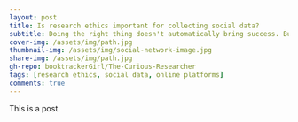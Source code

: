 ```yaml
---
layout: post
title: Is research ethics important for collecting social data?
subtitle: Doing the right thing doesn't automatically bring success. But compromising ethics almost always leads to failure.
cover-img: /assets/img/path.jpg
thumbnail-img: /assets/img/social-network-image.jpg
share-img: /assets/img/path.jpg
gh-repo: booktrackerGirl/The-Curious-Researcher
tags: [research ethics, social data, online platforms]
comments: true
---
```


This is a post.
